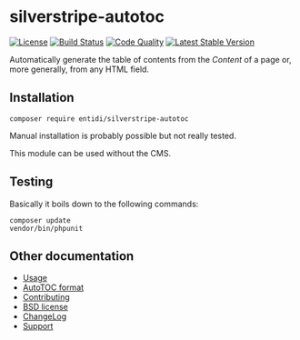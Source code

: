 silverstripe-autotoc
====================
[![License](https://poser.pugx.org/entidi/silverstripe-autotoc/license)](https://packagist.org/packages/entidi/silverstripe-autotoc)
[![Build Status](https://travis-ci.org/ntd/silverstripe-autotoc.svg?branch=master)](https://travis-ci.org/ntd/silverstripe-autotoc)
[![Code Quality](https://scrutinizer-ci.com/g/ntd/silverstripe-autotoc/badges/quality-score.png?b=master)](https://scrutinizer-ci.com/g/ntd/silverstripe-autotoc/?branch=master)
[![Latest Stable Version](https://poser.pugx.org/entidi/silverstripe-autotoc/v/stable)](https://packagist.org/packages/entidi/silverstripe-autotoc)

Automatically generate the table of contents from the *Content* of a
page or, more generally, from any HTML field.

Installation
------------

    composer require entidi/silverstripe-autotoc

Manual installation is probably possible but not really tested.

This module can be used without the CMS.

Testing
-------

Basically it boils down to the following commands:

    composer update
    vendor/bin/phpunit

Other documentation
-------------------

* [Usage](docs/en/usage.md)
* [AutoTOC format](docs/en/format.md)
* [Contributing](CONTRIBUTING.md)
* [BSD license](LICENSE.md)
* [ChangeLog](CHANGELOG.md)
* [Support](docs/en/support.md)
